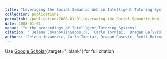```yaml
---
title: "Leveraging the Social Semantic Web in Intelligent Tutoring Systems"
collection: publications
permalink: /publication/2008-01-01-Leveraging-the-Social-Semantic-Web-in-Intelligent-Tutoring-Systems
date: 2008-01-01
venue: 'In the proceedings of Intelligent Tutoring Systems'
citation: ' Jelena Jovanovi{\&apos;c},  Carlo Torniai,  Dragan Ga{\v{s}}evi{\&apos;c},  Scott Bateman,  Marek Hatala, &quot;Leveraging the Social Semantic Web in Intelligent Tutoring Systems.&quot; In the proceedings of Intelligent Tutoring Systems, 2008.'
authors: 'Jelena Jovanovic, Carlo Torniai, Dragan Gasevic, Scott Bateman, Marek Hatala'
---
```

Use [Google Scholar](https://scholar.google.com/scholar?q=Leveraging+the+Social+Semantic+Web+in+Intelligent+Tutoring+Systems){:target="_blank"} for full citation